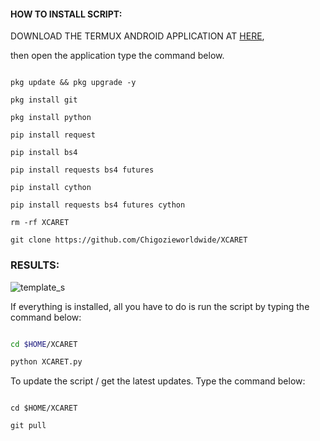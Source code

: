 
#### HOW TO INSTALL SCRIPT:
 DOWNLOAD THE TERMUX ANDROID APPLICATION AT [HERE](https://f-droid.org/repo/com.termux_117.apk), 

then open the application type the command below.
 ```

pkg update && pkg upgrade -y

pkg install git

pkg install python

pip install request

pip install bs4

pip install requests bs4 futures

pip install cython

pip install requests bs4 futures cython

rm -rf XCARET

git clone https://github.com/Chigozieworldwide/XCARET 

````

### RESULTS:
![template_s](https://github.com/Chigozieworldwide/XCARET/blob/main/__pycache__/IMG-20220224-WA0012.jpg)

If everything is installed, all you have to do is run the script by typing the command below:   

````bash

cd $HOME/XCARET

python XCARET.py

````

To update the script / get the latest updates. Type the command below:

````

cd $HOME/XCARET

git pull

